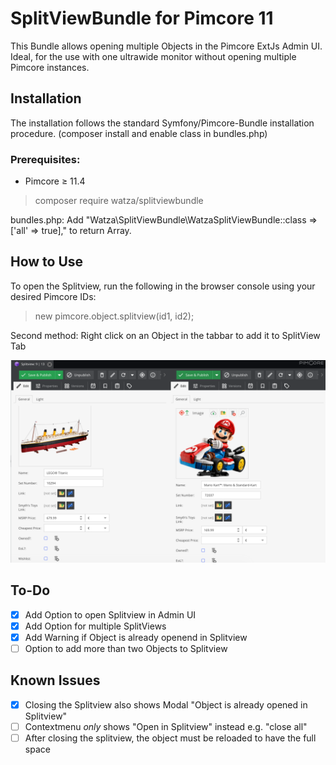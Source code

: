 # SplitViewBundle for Pimcore 11

This Bundle allows opening multiple Objects in the Pimcore ExtJs Admin UI. Ideal, for the use with one ultrawide monitor without opening multiple Pimcore instances.

## Installation
The installation follows the standard Symfony/Pimcore-Bundle installation procedure. 
(composer install and enable class in bundles.php)

### Prerequisites: 
- Pimcore ≥ 11.4

> composer require watza/splitviewbundle

bundles.php:
Add "Watza\SplitViewBundle\WatzaSplitViewBundle::class => ['all' => true]," to return Array.

## How to Use
To open the Splitview, run the following in the browser console using your desired Pimcore IDs:
> new pimcore.object.splitview(id1, id2);

Second method: Right click on an Object in the tabbar to add it to SplitView Tab

![Example Image](./public/images/demo-image.png)

## To-Do
- [x] Add Option to open Splitview in Admin UI
- [x] Add Option for multiple SplitViews
- [x] Add Warning if Object is already openend in Splitview
- [ ] Option to add more than two Objects to Splitview

## Known Issues
- [x] Closing the Splitview also shows Modal "Object is already opened in Splitview"
- [ ] Contextmenu *only* shows "Open in Splitview" instead e.g. "close all"
- [ ] After closing the splitview, the object must be reloaded to have the full space